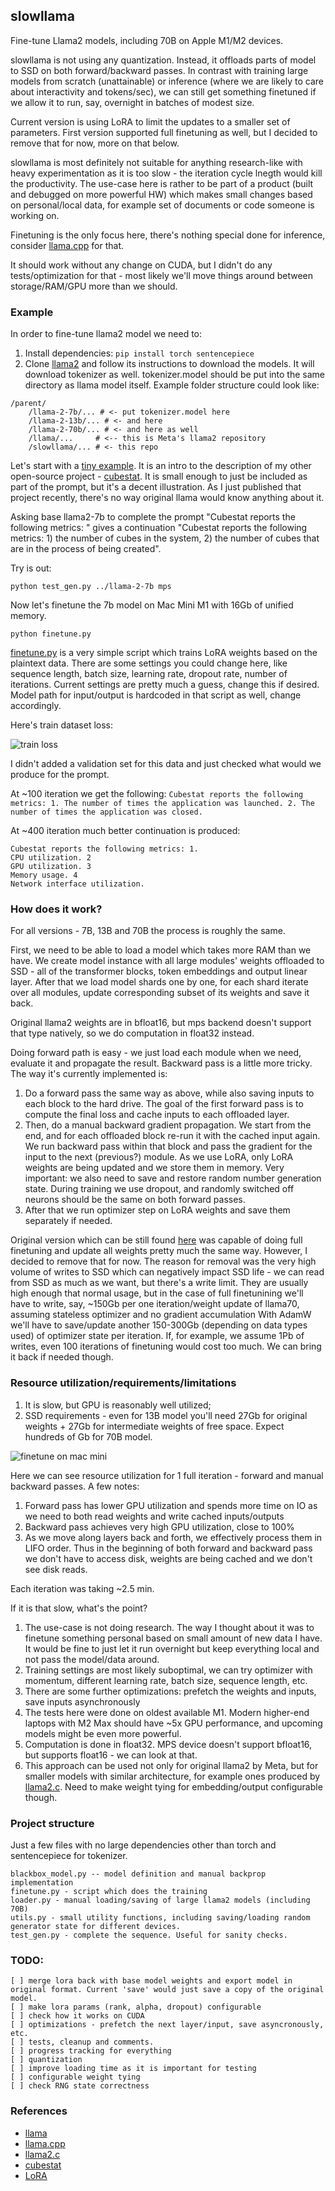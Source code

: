 ## slowllama

Fine-tune Llama2 models, including 70B on Apple M1/M2 devices.

slowllama is not using any quantization. Instead, it offloads parts of model to SSD on both forward/backward passes. In contrast with training large models from scratch (unattainable) or inference (where we are likely to care about interactivity and tokens/sec), we can still get something finetuned if we allow it to run, say, overnight in batches of modest size.

Current version is using LoRA to limit the updates to a smaller set of parameters. First version supported full finetuning as well, but I decided to remove that for now, more on that below.

slowllama is most definitely not suitable for anything research-like with heavy experimentation as it is too slow - the iteration cycle lnegth would kill the productivity. The use-case here is rather to be part of a product (built and debugged on more powerful HW) which makes small changes based on personal/local data, for example set of documents or code someone is working on.

Finetuning is the only focus here, there's nothing special done for inference, consider [llama.cpp](https://github.com/ggerganov/llama.cpp) for that.

It should work without any change on CUDA, but I didn't do any tests/optimization for that - most likely we'll move things around between storage/RAM/GPU more than we should.

### Example

In order to fine-tune llama2 model we need to:
1. Install dependencies: ```pip install torch sentencepiece``` 
2. Clone [llama2](https://github.com/facebookresearch/llama) and follow its instructions to download the models. It will download tokenizer as well. tokenizer.model should be put into the same directory as llama model itself. Example folder structure could look like:
```
/parent/
    /llama-2-7b/... # <- put tokenizer.model here
    /llama-2-13b/... # <- and here
    /llama-2-70b/... # <- and here as well
    /llama/...     # <-- this is Meta's llama2 repository
    /slowllama/... # <- this repo
```

Let's start with a [tiny example](test_data/cubestat.txt). It is an intro to the description of my other open-source project - [cubestat](https://github.com/okuvshynov/cubestat). It is small enough to just be included as part of the prompt, but it's a decent illustration. As I just published that project recently, there's no way original llama would know anything about it. 

Asking base llama2-7b to complete the prompt "Cubestat reports the following metrics: " gives a continuation "Cubestat reports the following metrics: 1) the number of cubes in the system, 2) the number of cubes that are in the process of being created". 

Try is out:
```
python test_gen.py ../llama-2-7b mps
```

Now let's finetune the 7b model on Mac Mini M1 with 16Gb of unified memory.

```
python finetune.py
```

[finetune.py](finetune.py) is a very simple script which trains LoRA weights based on the plaintext data. There are some settings you could change here, like sequence length, batch size, learning rate, dropout rate, number of iterations. Current settings are pretty much a guess, change this if desired. Model path for input/output is hardcoded in that script as well, change accordingly.

Here's train dataset loss:

![train loss](static/train_loss.png)

I didn't added a validation set for this data and just checked what would we produce for the prompt.

At ~100 iteration we get the following: ```Cubestat reports the following metrics: 1. The number of times the application was launched. 2. The number of times the application was closed.```


At ~400 iteration much better continuation is produced: 

```
Cubestat reports the following metrics: 1.
CPU utilization. 2
GPU utilization. 3
Memory usage. 4
Network interface utilization.
```

### How does it work?
For all versions - 7B, 13B and 70B the process is roughly the same.

First, we need to be able to load a model which takes more RAM than we have. We create model instance with all large modules' weights offloaded to SSD - all of the transformer blocks, token embeddings and output linear layer. After that we load model shards one by one, for each shard iterate over all modules, update corresponding subset of its weights and save it back. 

Original llama2 weights are in bfloat16, but mps backend doesn't support that type natively, so we do computation in float32 instead.

Doing forward path is easy - we just load each module when we need, evaluate it and propagate the result. Backward pass is a little more tricky. The way it's currently implemented is:
1. Do a forward pass the same way as above, while also saving inputs to each block to the hard drive. The goal of the first forward pass is to compute the final loss and cache inputs to each offloaded layer. 
2. Then, do a manual backward gradient propagation. We start from the end, and for each offloaded block re-run it with the cached input again. We run backward pass within that block and pass the gradient for the input to the next (previous?) module. As we use LoRA, only LoRA weights are being updated and we store them in memory. Very important: we also need to save and restore random number generation state. During training we use dropout, and randomly switched off neurons should be the same on both forward passes.
3. After that we run optimizer step on LoRA weights and save them separately if needed.

Original version which can be still found [here](https://github.com/okuvshynov/experiments/tree/5cf944cb1274e577d1e755e6ad1957190d286d9d/split_model) was capable of doing full finetuning and update all weights pretty much the same way. However, I decided to remove that for now. The reason for removal was the very high volume of writes to SSD which can negatively impact SSD life - we can read from SSD as much as we want, but there's a write limit. They are usually high enough that normal usage, but in the case of full finetunining we'll have to write, say, ~150Gb per one iteration/weight update of llama70, assuming stateless optimizer and no gradient accumulation With AdamW we'll have to save/update another 150-300Gb (depending on data types used) of optimizer state per iteration. If, for example, we assume 1Pb of writes, even 100 iterations of finetuning would cost too much. We can bring it back if needed though.

### Resource utilization/requirements/limitations

1. It is slow, but GPU is reasonably well utilized;
2. SSD requirements - even for 13B model you'll need 27Gb for original weights + 27Gb for intermediate weights of free space. Expect hundreds of Gb for 70B model.

![finetune on mac mini](static/finetune_m1_7b.png)

Here we can see resource utilization for 1 full iteration - forward and manual backward passes. A few notes:
1. Forward pass has lower GPU utilization and spends more time on IO as we need to both read weights and write cached inputs/outputs
2. Backward pass achieves very high GPU utilization, close to 100%
3. As we move along layers back and forth, we effectively process them in LIFO order. Thus in the beginning of both forward and backward pass we don't have to access disk, weights are being cached and we don't see disk reads.

Each iteration was taking ~2.5 min. 

If it is that slow, what's the point?

1. The use-case is not doing research. The way I thought about it was to finetune something personal based on small amount of new data I have. It would be fine to just let it run overnight but keep everything local and not pass the model/data around.
2. Training settings are most likely suboptimal, we can try optimizer with momentum, different learning rate, batch size, sequence length, etc.
3. There are some further optimizations: prefetch the weights and inputs, save inputs asynchronously
4. The tests here were done on oldest available M1. Modern higher-end laptops with M2 Max should have ~5x GPU performance, and upcoming models might be even more powerful.
5. Computation is done in float32. MPS device doesn't support bfloat16, but supports float16 - we can look at that. 
6. This approach can be used not only for original llama2 by Meta, but for smaller models with similar architecture, for example ones produced by [llama2.c](https://github.com/karpathy/llama2.c). Need to make weight tying for embedding/output configurable though.


### Project structure

Just a few files with no large dependencies other than torch and sentencepiece for tokenizer.
```
blackbox_model.py -- model definition and manual backprop implementation
finetune.py - script which does the training
loader.py - manual loading/saving of large llama2 models (including 70B)
utils.py - small utility functions, including saving/loading random generator state for different devices.
test_gen.py - complete the sequence. Useful for sanity checks.

```

### TODO:
```
[ ] merge lora back with base model weights and export model in original format. Current 'save' would just save a copy of the original model.
[ ] make lora params (rank, alpha, dropout) configurable
[ ] check how it works on CUDA
[ ] optimizations - prefetch the next layer/input, save asyncronously, etc.
[ ] tests, cleanup and comments.
[ ] progress tracking for everything
[ ] quantization
[ ] improve loading time as it is important for testing
[ ] configurable weight tying
[ ] check RNG state correctness
```

### References
* [llama](https://github.com/facebookresearch/llama)
* [llama.cpp](https://github.com/ggerganov/llama.cpp)
* [llama2.c](https://github.com/karpathy/llama2.c)
* [cubestat](https://github.com/okuvshynov/cubestat)
* [LoRA](https://arxiv.org/abs/2106.09685)